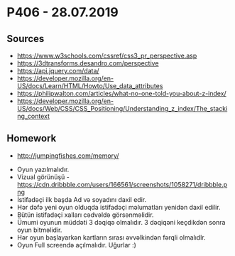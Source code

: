# P406 - 28.07.2019

## Sources

- https://www.w3schools.com/cssref/css3_pr_perspective.asp
- https://3dtransforms.desandro.com/perspective
- https://api.jquery.com/data/
- https://developer.mozilla.org/en-US/docs/Learn/HTML/Howto/Use_data_attributes
- https://philipwalton.com/articles/what-no-one-told-you-about-z-index/
- https://developer.mozilla.org/en-US/docs/Web/CSS/CSS_Positioning/Understanding_z_index/The_stacking_context

## Homework

- http://jumpingfishes.com/memory/

* Oyun yazılmalıdır.
* Vizual görünüşü - https://cdn.dribbble.com/users/166561/screenshots/1058271/dribbble.png
* İstifadəçi ilk başda Ad və soyadını daxil edir.
* Hər dəfə yeni oyun olduqda istifadəçi məlumatları yenidən daxil edilir.
* Bütün istifadəçi xalları cədvəldə görsənməlidir.
* Ümumi oyunun müddəti 3 dəqiqə olmalıdır. 3 dəqiqəni keçdikdən sonra oyun bitməlidir.
* Hər oyun başlayarkən kartların sırası əvvəlkindən fərqli olmalıdlr.
* Oyun Full screendə açılmalıdır.
  Uğurlar :)
